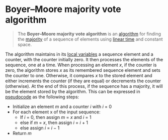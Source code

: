 # Boyer–Moore majority vote algorithm

> The **Boyer–Moore majority vote algorithm** is an [algorithm](https://en.wikipedia.org/wiki/Algorithm) for finding the [majority](https://en.wikipedia.org/wiki/Majority) of a sequence of elements using [linear time](https://en.wikipedia.org/wiki/Linear_time) and constant space.

The algorithm maintains in its [local variables](https://en.wikipedia.org/wiki/Local_variable) a sequence element and a counter, with the counter initially zero. It then processes the elements of the sequence, one at a time. When processing an element *x*, if the counter is zero, the algorithm stores *x* as its remembered sequence element and sets the counter to one. Otherwise, it compares *x* to the stored element and either increments the counter (if they are equal) or decrements the counter (otherwise). At the end of this process, if the sequence has a majority, it will be the element stored by the algorithm. This can be expressed in [pseudocode](https://en.wikipedia.org/wiki/Pseudocode) as the following steps:

- Initialize an element *m* and a counter *i* with *i* = 0
- For each element x of the input sequence:
  - If *i* = 0, then assign *m* = *x* and *i* = 1
  - else if *m* = *x*, then assign *i* = *i* + 1
  - else assign *i* = *i* − 1
- Return *m*